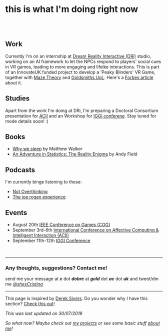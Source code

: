 # **this is what I'm doing right now**
<br><br>
## Work

Currently I'm on an internship at [Dream Reality Interactive (DRi)](https://www.dreamrealityinteractive.com/) studio, working on an AI framework to let the NPCs respond to players' social cues in VR games, leading to more engaging and lifelke interactions. This is part of an InnovateUK funded project to develop a 'Peaky Blinders' VR Game, together with [Maze Theory](https://www.maze-theory.com/) and [Goldsmiths UoL](https://www.gold.ac.uk). Here's a [Forbes article](https://www.forbes.com/sites/hnewman/2019/04/25/new-peaky-blinders-vr-game-characters-will-use-a-i-to-react-to-you/) about it.

## Studies

Apart from the work I'm doing at DRi, I'm preparing a Doctoral Consortium presentation for [ACII](http://acii-conf.org/2019/) and an Workshop for [IGGI conferene](http://www.2019.iggi.org.uk/). Stay tuned for mode details soon! :)

## Books
* [Why we sleep](https://www.amazon.co.uk/Why-We-Sleep-Science-Dreams/dp/0241269067) by Matthew Walker 
* [An Adventure in Statistics: The Reality Enigma](https://www.amazon.co.uk/Adventure-Statistics-Reality-Enigma/dp/1446210456/) by  Andy Field


## Podcasts

I'm currently binge listening to these:
* [Not Overthinking](https://notoverthinking.transistor.fm/)
* [The joe rogan experience](http://podcasts.joerogan.net/)


## Events 

* August 20th [IEEE Conference on Games (COG)](http://ieee-cog.org/)
* September 3rd-6th [International Conference on Affective Computing & Intelligent Interaction (ACII)](http://acii-conf.org/2019/)
* September 11th-12th [IGGI Conference](http://www.2019.iggi.org.uk/)

<br>

---

### Any thoughts, suggestions? Contact me!
send me your message at ***c*** dot ***dobre*** at ***gold*** dot ***ac*** dot ***uk*** 
and tweet/dm me *[@shesCristina](https://twitter.com/shesCristina)*

---

This page is inspired by [Derek Sivers](https://sivers.org/).  Do you wonder why I have this section?  [Check this out](https://nownownow.com/about)! 

*This was last updated on 30/07/2019*

*So what now? Maybe check out [my projects](https://cristinadobre.github.io/projects.html) or see some basic stuff [about me](https://cristinadobre.github.io/)!*
